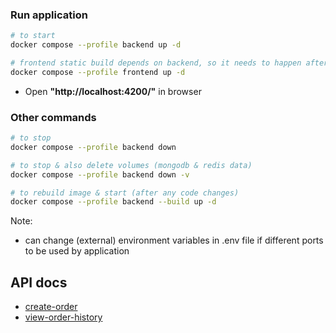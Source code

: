 ### Run application

```sh
# to start
docker compose --profile backend up -d

# frontend static build depends on backend, so it needs to happen after
docker compose --profile frontend up -d
```

- Open **"http://localhost:4200/"** in browser

### Other commands

```sh
# to stop
docker compose --profile backend down

# to stop & also delete volumes (mongodb & redis data)
docker compose --profile backend down -v

# to rebuild image & start (after any code changes)
docker compose --profile backend --build up -d
```

Note:

- can change (external) environment variables in .env file if different ports to be used by application

## API docs

- [create-order](docs/api/create-order.md)
- [view-order-history](docs/api/view-order-history.md)
